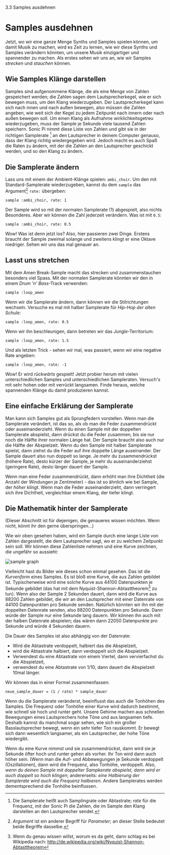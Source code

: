 3.3 Samples ausdehnen

# Samples ausdehnen

Jetzt, wo wir eine ganze Menge Synths und Samples spielen können, um damit Musik zu machen, wird es Zeit zu lernen, wie wir diese Synths und Samples verändern könnten, um unsere Musik einzigartiger und spannender zu machen. Als erstes sehen wir uns an, wie wir Samples *strecken* und *stauchen* können.

## Wie Samples Klänge darstellen

Samples sind aufgenommene Klänge, die als eine Menge von Zahlen gespeichert werden; die Zahlen sagen dem Lautsprecherkegel, wie er sich bewegen muss, um den Klang wiederzugeben. Der Lautsprecherkegel kann sich nach innen und nach außen bewegen, also müssen die Zahlen angeben, wie weit sich der Kegel zu jedem Zeitpunkt nach innern oder nach außen bewegen soll. Um einen Klang als Aufnahme wirklichkeitsgetreu wiederzugeben, muss der Sample je Sekunde viele tausend Zahlen speichern. Sonic Pi nimmt diese Liste von Zahlen und gibt sie in der richtigen Samplerate [^1] an den Lautsprecher in deinem Computer genauso, dass der Klang richtig wiedergegeben wird. Jedoch macht es auch Spaß die Raten zu ändern, mit der die Zahlen an den Lautsprecher geschickt werden, und so den Klang zu ändern.

## Die Samplerate ändern

Lass uns mit einem der Ambient-Klänge spielen: `ambi_choir`. Um den mit Standard-Samplerate wiederzugeben, kannst du dem `sample` das Argument[^2] `rate:` übergeben:

```
sample :ambi_choir, rate: 1
```

Der Sample wird so mit der normalen Samplerate (1) abgespielt, also nichts Besonderes. Aber wir können die Zahl jederzeit verändern. Was ist mit `0.5`:

```
sample :ambi_choir, rate: 0.5
```

Wow! Was ist denn jetzt los? Also, hier passieren zwei Dinge. Erstens braucht der Sample zweimal solange und zweitens klingt er eine Oktave niedriger. Sehen wir uns das mal genauer an.

## Lasst uns stretchen

Mit dem Amen Break-Sample macht das strecken und zusammenstauchen besonders viel Spass. Mit der normalen Samplerate könnten wir den in einem *Drum 'n' Bass*-Track verwenden:

```
sample :loop_amen
```

Wenn wir die Samplerate ändern, dann können wir die Stilrichtungen wechseln. Versuche es mal mit halber Samplerate für *Hip-Hop der alten Schule*:

```
sample :loop_amen, rate: 0.5
```

Wenn wir ihn beschleunigen, dann betreten wir das *Jungle*-Territorium:

```
sample :loop_amen, rate: 1.5
```

Und als letzten Trick - sehen wir mal, was passiert, wenn wir eine negative Rate angeben:

```
sample :loop_amen, rate: -1
```

Wow! Er wird *rückwärts* gespielt! Jetzt probier herum mit vielen unterschiedlichen Samples und unterschiedlichen Sampleraten. Versuch's mit sehr hohen oder mit verrückt langsamen. Finde heraus, welche spannenden Klänge du damit produzieren kannst.

## Eine einfache Erklärung der Samplerate

Man kann sich Samples gut als Sprungfedern vorstellen. Wenn man die Samplerate verändert, ist das so, als ob man die Feder zusammendrückt oder auseinanderzieht. Wenn du einen Sample mit der doppelten Samplerate abspielst, dann drückst du die Feder zusammen, bis sie nur noch die Hälfte ihrer normalen Länge hat. Der Sample braucht also auch nur die Hälfte der Abspielzeit. Wenn du den Sample mit halber Samplerate spielst, dann ziehst du die Feder auf ihre doppelte Länge auseinander. Der Sample dauert also nun doppelt so lange. Je mehr du zusammendrückst (höhere Rate), desto kürzer der Sample, je mehr du auseinanderziehst (geringere Rate), desto länger dauert der Sample.

Wenn man eine Feder zusammendrückt, dann erhöht man ihre Dichtheit (die Anzahl der Windungen je Zentimeter) - das ist so ähnlich wie bei Sample, der *höher klingt*. Wenn man die Feder auseinanderzieht, dann verringert sich ihre Dichtheit, vergleichbar einem Klang, der tiefer klingt.

## Die Mathematik hinter der Samplerate

(Dieser Abschnitt ist für diejenigen, die genaueres wissen möchten. Wenn nicht, könnt ihr den gerne überspringen...)

Wie wir oben gesehen haben, wird ein Sample durch eine lange Liste von Zahlen dargestellt, die dem Lautsprecher sagt, wo er zu welchem Zeitpunkt sein soll. Wir können diese Zahlenliste nehmen und eine Kurve zeichnen, die ungefähr so aussieht:

![sample graph](:/images/tutorial/sample.png)

Vielleicht hast du Bilder wie dieses schon einmal gesehen. Das ist die *Kurvenform* eines Samples. Es ist bloß eine Kurve, die aus Zahlen gebildet ist. Typischerweise wird eine solche Kurve aus 44100 Datenpunkten je Sekunde gebildet (das hat mit dem Nyquist-Shannon-Abtasttheorem[^3] zu tun). Wenn also der Sample 2 Sekunden dauert, dann wird die Kurve aus 88200 Zahlen gebildet, die wir an den Lautsprecher mit einer Datenrate von 44100 Datenpunkten pro Sekunde senden. Natürlich könnten wir ihn mit der doppelten Datenrate senden, also 88200 Datenpunkten pro Sekunde. Dann würde der Sample nur eine Sekunde lang dauern. Wir können ihn auch mit der halben Datenrate abspielen; das wären dann 22050 Datenpunkte pro Sekunde und würde 4 Sekunden dauern.

Die Dauer des Samples ist also abhängig von der Datenrate:

* Wird die Abtastrate verdoppelt, halbiert das die Abspielzeit,
* wird die Abtastrate halbiert, dann verdoppelt sich die Abspielzeit.
* Verwendest du eine Abtastrate von einem Viertel, dann vervierfachst du die Abspielzeit,
* verwendest du eine Abtastrate von 1/10, dann dauert die Abspielzeit 10mal länger.

Wir können das in einer Formel zusammenfassen:

```
neue_sample_dauer = (1 / rate) * sample_dauer
```

Wenn du die Samplerate veränderst, beeinflusst das auch die Tonhöhen des Samples. Die Frequenz oder Tonhöhe einer Kurve wird dadurch bestimmt, wie schnell sie hoch und runter geht. Unsere Gehirne machen aus schnellen Bewegungen eines Lautsprechers hohe Töne und aus langsamen tiefe. Deshalb kannst du manchmal sogar sehen, wie sich ein großer Basslautsprecher bewegt, wenn ein sehr tiefer Ton rauskommt. Er bewegt sich dann wesentlich langsamer, als ein Lautsprecher, der hohe Töne wiedergibt.

Wenn du eine Kurve nimmst und sie zusammendrückst, dann wird sie je Sekunde öfter hoch und runter gehen als vorher. Ihr Ton wird dann auch höher sein. (Wenn man die Auf- und Abbewegungen je Sekunde verdoppelt (Oszillationen), dann wird die Frequenz, also Tonhöhe, verdoppelt. Also, *wenn du deinen Sample mit doppelter Sampkerate abspielst, dann wird er auch doppelt so hoch klingen*; andererseits: *eine Halbierung der Samplerate wird auch die Frequenz halbieren*. Andere Samplerates werden dementsprechend die Tonhöhe beinflussen.

[^1]: Die Samplerate heißt auch Samplingrate oder Abtastrate; *rate* für die Frequenz, mit der Sonic Pi die Zahlen, die im Sample den Klang darstellen an den Lautsprecher sendet.

[^2]: *Argument* ist ein anderer Begriff für *Parameter*; an dieser Stelle bedeutet beide Begriffe dasselbe.

[^3]: Wenn du genau wissen willst, worum es da geht, dann schlag es bei Wikipedia nach: http://de.wikipedia.org/wiki/Nyquist-Shannon-Abtasttheorem
